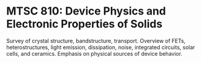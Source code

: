 # MTSC 810: Device Physics and Electronic Properties of Solids

Survey of crystal structure, bandstructure, transport. Overview of FETs, heterostructures, light emission, dissipation, noise, integrated circuits, solar cells, and ceramics. Emphasis on physical sources of device behavior.
